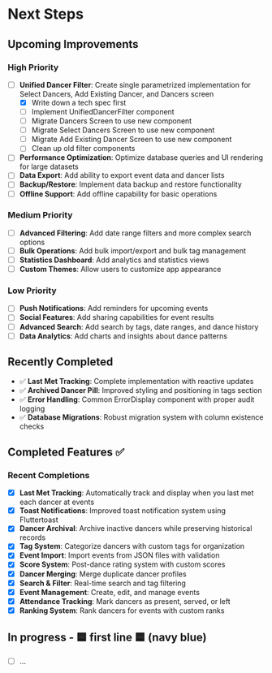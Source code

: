 # Next Steps

## Upcoming Improvements

### High Priority
- [ ] **Unified Dancer Filter**: Create single parametrized implementation for Select Dancers, Add Existing Dancer, and Dancers screen
  - [x] Write down a tech spec first
  - [ ] Implement UnifiedDancerFilter component
  - [ ] Migrate Dancers Screen to use new component
  - [ ] Migrate Select Dancers Screen to use new component
  - [ ] Migrate Add Existing Dancer Screen to use new component
  - [ ] Clean up old filter components
- [ ] **Performance Optimization**: Optimize database queries and UI rendering for large datasets
- [ ] **Data Export**: Add ability to export event data and dancer lists
- [ ] **Backup/Restore**: Implement data backup and restore functionality
- [ ] **Offline Support**: Add offline capability for basic operations

### Medium Priority
- [ ] **Advanced Filtering**: Add date range filters and more complex search options
- [ ] **Bulk Operations**: Add bulk import/export and bulk tag management
- [ ] **Statistics Dashboard**: Add analytics and statistics views
- [ ] **Custom Themes**: Allow users to customize app appearance

### Low Priority
- [ ] **Push Notifications**: Add reminders for upcoming events
- [ ] **Social Features**: Add sharing capabilities for event results
- [ ] **Advanced Search**: Add search by tags, date ranges, and dance history
- [ ] **Data Analytics**: Add charts and insights about dance patterns

## Recently Completed
- ✅ **Last Met Tracking**: Complete implementation with reactive updates
- ✅ **Archived Dancer Pill**: Improved styling and positioning in tags section
- ✅ **Error Handling**: Common ErrorDisplay component with proper audit logging
- ✅ **Database Migrations**: Robust migration system with column existence checks

## Completed Features ✅

### Recent Completions
- [x] **Last Met Tracking**: Automatically track and display when you last met each dancer at events
- [x] **Toast Notifications**: Improved toast notification system using Fluttertoast
- [x] **Dancer Archival**: Archive inactive dancers while preserving historical records
- [x] **Tag System**: Categorize dancers with custom tags for organization
- [x] **Event Import**: Import events from JSON files with validation
- [x] **Score System**: Post-dance rating system with custom scores
- [x] **Dancer Merging**: Merge duplicate dancer profiles
- [x] **Search & Filter**: Real-time search and tag filtering
- [x] **Event Management**: Create, edit, and manage events
- [x] **Attendance Tracking**: Mark dancers as present, served, or left
- [x] **Ranking System**: Rank dancers for events with custom ranks

## In progress - 🟦 first line 🟦 (navy blue)
- [ ] ... 